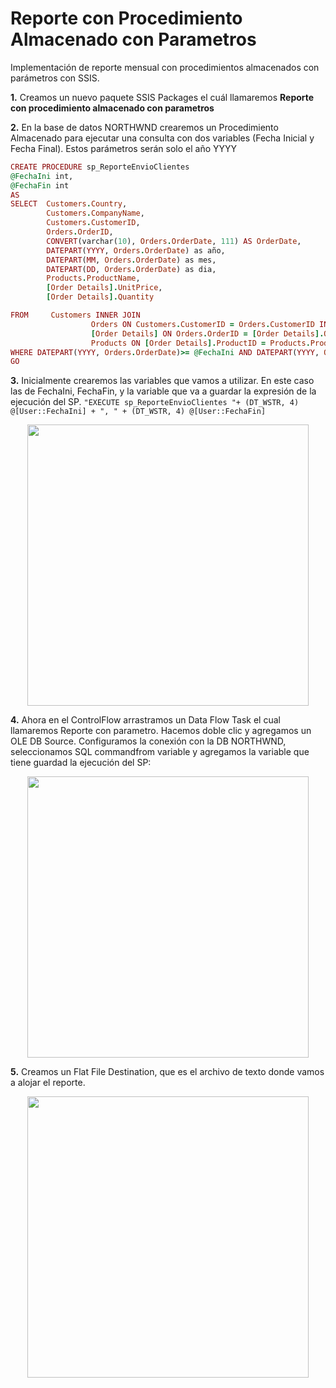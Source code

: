# Reporte con Procedimiento Almacenado con Parametros
Implementación de reporte mensual con procedimientos almacenados con parámetros con SSIS.

<b>1.</b> Creamos un nuevo paquete SSIS Packages el cuál llamaremos <b>Reporte con procedimiento almacenado con parametros</b>

<b>2.</b> En la base de datos NORTHWND crearemos un Procedimiento Almacenado para ejecutar una consulta con dos variables (Fecha Inicial y Fecha Final). Estos parámetros serán solo el año YYYY

```Ruby
CREATE PROCEDURE sp_ReporteEnvioClientes
@FechaIni int,
@FechaFin int
AS
SELECT	Customers.Country, 
		Customers.CompanyName, 
		Customers.CustomerID, 
		Orders.OrderID, 
		CONVERT(varchar(10), Orders.OrderDate, 111) AS OrderDate,
		DATEPART(YYYY, Orders.OrderDate) as año,
		DATEPART(MM, Orders.OrderDate) as mes,
		DATEPART(DD, Orders.OrderDate) as dia,
		Products.ProductName, 
		[Order Details].UnitPrice, 
		[Order Details].Quantity		

FROM     Customers INNER JOIN
                  Orders ON Customers.CustomerID = Orders.CustomerID INNER JOIN
                  [Order Details] ON Orders.OrderID = [Order Details].OrderID INNER JOIN
                  Products ON [Order Details].ProductID = Products.ProductID
WHERE DATEPART(YYYY, Orders.OrderDate)>= @FechaIni AND DATEPART(YYYY, Orders.OrderDate)<= @Fechafin
GO
```
<b>3.</b> Inicialmente crearemos las variables que vamos a utilizar. En este caso las de FechaIni, FechaFin, y la variable que va a guardar la expresión de la ejecución del SP.
```"EXECUTE sp_ReporteEnvioClientes "+ (DT_WSTR, 4) @[User::FechaIni] + ", " + (DT_WSTR, 4) @[User::FechaFin]```

<p align="center">
<img src="https://github.com/csantamaria89/Reporte_con_procedimiento_Almacenado_con_Parametro/blob/main/assets/Imagen1.png"  height=450>
</p>

<b>4.</b> Ahora en el ControlFlow arrastramos un Data Flow Task el cual llamaremos Reporte con parametro. Hacemos doble clic y agregamos un OLE DB Source. Configuramos la conexión con la DB NORTHWND, seleccionamos SQL commandfrom variable y agregamos la variable que tiene guardad la ejecución del SP:

<p align="center">
<img src="https://github.com/csantamaria89/Reporte_con_procedimiento_Almacenado_con_Parametro/blob/main/assets/Imagen2.png"  height=450>
</p>

<b>5.</b> Creamos un Flat File Destination, que es el archivo de texto donde vamos a alojar el reporte.

<p align="center">
<img src="https://github.com/csantamaria89/Reporte_con_procedimiento_Almacenado_con_Parametro/blob/main/assets/Imagen3.png"  height=450>
</p>
